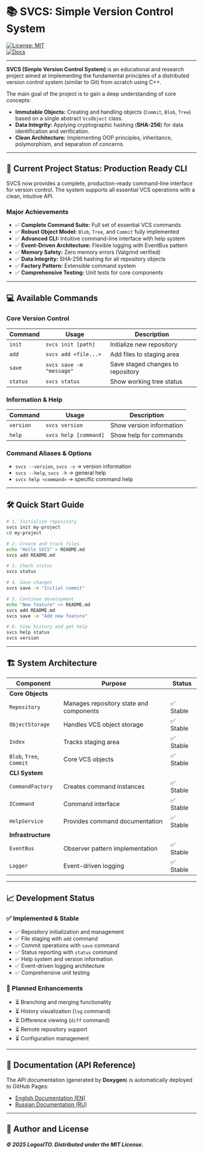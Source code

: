 # 📚 SVCS: Simple Version Control System

[![License: MIT](https://img.shields.io/badge/License-MIT-yellow.svg)](LICENSE)  
[![Docs](https://img.shields.io/badge/docs-Doxygen-blue)](link-to-en-docs)  

---

**SVCS (Simple Version Control System)** is an educational and research project aimed at implementing the fundamental principles of a distributed version control system (similar to Git) from scratch using C++.

The main goal of the project is to gain a deep understanding of core concepts:

- **Immutable Objects:** Creating and handling objects (`Commit`, `Blob`, `Tree`) based on a single abstract `VcsObject` class.  
- **Data Integrity:** Applying cryptographic hashing (**SHA-256**) for data identification and verification.  
- **Clean Architecture:** Implementing OOP principles, inheritance, polymorphism, and separation of concerns.  

---

## 🚀 Current Project Status: Production Ready CLI

SVCS now provides a complete, production-ready command-line interface for version control. The system supports all essential VCS operations with a clean, intuitive API.

### Major Achievements
- ✅ **Complete Command Suite:** Full set of essential VCS commands
- ✅ **Robust Object Model:** `Blob`, `Tree`, and `Commit` fully implemented
- ✅ **Advanced CLI:** Intuitive command-line interface with help system
- ✅ **Event-Driven Architecture:** Flexible logging with EventBus pattern
- ✅ **Memory Safety:** Zero memory errors (Valgrind verified)
- ✅ **Data Integrity:** SHA-256 hashing for all repository objects
- ✅ **Factory Pattern:** Extensible command system
- ✅ **Comprehensive Testing:** Unit tests for core components
---
## 💻 Available Commands

### Core Version Control
| Command | Usage | Description |
|---------|-------|-------------|
| `init` | `svcs init [path]` | Initialize new repository |
| `add` | `svcs add <file...>` | Add files to staging area |
| `save` | `svcs save -m "message"` | Save staged changes to repository |
| `status` | `svcs status` | Show working tree status |

### Information & Help
| Command | Usage | Description |
|---------|-------|-------------|
| `version` | `svcs version` | Show version information |
| `help` | `svcs help [command]` | Show help for commands |

### Command Aliases & Options
- `svcs --version`, `svcs -v` → version information
- `svcs --help`, `svcs -h` → general help
- `svcs help <command>` → specific command help
---
## 🛠️ Quick Start Guide

```bash
# 1. Initialize repository
svcs init my-project
cd my-project

# 2. Create and track files
echo "Hello SVCS" > README.md
svcs add README.md

# 3. Check status
svcs status

# 4. Save changes
svcs save -m "Initial commit"

# 5. Continue development
echo "New feature" >> README.md
svcs add README.md
svcs save -m "Add new feature"

# 6. View history and get help
svcs help status
svcs version
```
---
## 🏗️ System Architecture

| Component | Purpose | Status |
|-----------|---------|---------|
| **Core Objects** | | |
| `Repository` | Manages repository state and components | ✅ Stable |
| `ObjectStorage` | Handles VCS object storage | ✅ Stable |
| `Index` | Tracks staging area | ✅ Stable |
| `Blob`, `Tree`, `Commit` | Core VCS objects | ✅ Stable |
| **CLI System** | | |
| `CommandFactory` | Creates command instances | ✅ Stable |
| `ICommand` | Command interface | ✅ Stable |
| `HelpService` | Provides command documentation | ✅ Stable |
| **Infrastructure** | | |
| `EventBus` | Observer pattern implementation | ✅ Stable |
| `Logger` | Event-driven logging | ✅ Stable |
---
## 📈 Development Status

### ✅ Implemented & Stable
- ✅ Repository initialization and management
- ✅ File staging with `add` command
- ✅ Commit operations with `save` command  
- ✅ Status reporting with `status` command
- ✅ Help system and version information
- ✅ Event-driven logging architecture
- ✅ Comprehensive unit testing

### 🔄 Planned Enhancements
- ⏳ Branching and merging functionality
- ⏳ History visualization (`log` command)
- ⏳ Difference viewing (`diff` command)
- ⏳ Remote repository support
- ⏳ Configuration management
---
## 📖 Documentation (API Reference)

The API documentation (generated by **Doxygen**) is automatically deployed to GitHub Pages:

- [English Documentation (EN)](https://logosito.github.io/SVCS/en/)  
- [Russian Documentation (RU)](https://logosito.github.io/SVCS/ru/)  
---
## 📝 Author and License

##### © 2025 LogosITO. Distributed under the MIT License.